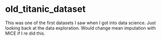 # old_titanic_dataset
This was one of the first datasets I saw when I got into data science. Just looking back at the data exploration. Would change mean imputation with MICE if I re did this. 
